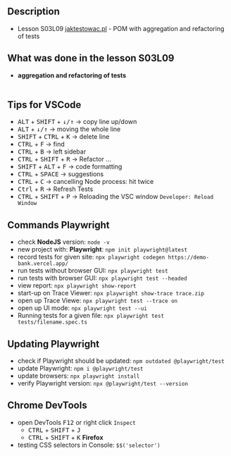 ## Description
- Lesson S03L09 [jaktestowac.pl](https://jaktestowac.pl/lesson/pw1s03l09/) - POM with aggregation and refactoring of tests
 
## What was done in the lesson S03L09
- **aggregation and refactoring of tests**
<br><br>

## Tips for VSCode
- <kbd>ALT</kbd> + <kbd>SHIFT</kbd> + <kbd>↓/↑</kbd> -> copy line up/down 
- <kbd>ALT</kbd> + <kbd>↓/↑</kbd> -> moving the whole line 
- <kbd>SHIFT</kbd> + <kbd>CTRL</kbd> + <kbd>K</kbd> -> delete line  
- <kbd>CTRL</kbd> + <kbd>F</kbd> -> find  
- <kbd>CTRL</kbd> + <kbd>B</kbd> -> left sidebar  
- <kbd>CTRL</kbd> + <kbd>SHIFT</kbd> + <kbd>R</kbd> -> Refactor ...
- <kbd>SHIFT</kbd> + <kbd>ALT</kbd> + <kbd>F</kbd> -> code formatting
- <kbd>CTRL</kbd> + <kbd>SPACE</kbd> -> suggestions
- <kbd>CTRL</kbd> + <kbd>C</kbd> -> cancelling Node process: hit twice
- <kbd>Ctrl</kbd> + <kbd>R</kbd> -> Refresh Tests
- <kbd>CTRL</kbd> + <kbd>SHIFT</kbd> + <kbd>P</kbd> -> Reloading the VSC window `Developer: Reload Window`

## Commands Playwright

- check **NodeJS** version: `node -v`  
- new project with: **Playwright**: `npm init playwright@latest`  
- record tests for given site: `npx playwright codegen https://demo-bank.vercel.app/`  
- run tests without browser GUI: `npx playwright test`  
- run tests with browser GUI: `npx playwright test --headed`  
- view report: `npx playwright show-report` 
- start-up on Trace Viewer: `npx playwright show-trace trace.zip`
- open up Trace Viewe: `npx playwright test --trace on`
- open up UI mode: `npx playwright test --ui` 
- Running tests for a given file: `npx playwright test tests/filename.spec.ts`

## Updating Playwright

- check if Playwright should be updated: `npm outdated @playwright/test`  
- update Playwright: `npm i @playwright/test`  
- update browsers: `npx playwright install`  
- verify Playwright version: `npx @playwright/test --version`   

## Chrome DevTools

- open DevTools <kbd>F12</kbd> or right click `Inspect`  
    - <kbd>CTRL</kbd> + <kbd>SHIFT</kbd> + <kbd>J</kbd>  
    - <kbd>CTRL</kbd> + <kbd>SHIFT</kbd> + <kbd>K</kbd> **Firefox**
- testing CSS selectors in Console: `$$('selector')`  